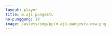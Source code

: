 ```yaml
---
layout: player
title: m.aji pangestu
no-punggung: 19
image: /assets/img/pp/m.aji-pangestu-new.png
---
```


